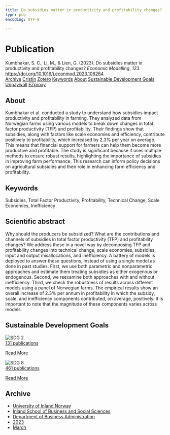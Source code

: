 ```yaml
---
title: Do subsidies matter in productivity and profitability changes?
type: pub
encoding: UTF-8

---
```

<h1>Publication</h1>
<article id="csl-bib-container-7X8YGDFQ" class="csl-bib-container">
  <div class="csl-bib-body"> <div class="csl-entry">Kumbhakar, S. C., Li, M., &#38; Lien, G. (2023). Do subsidies matter in productivity and profitability changes? <i>Economic Modelling</i>, <i>123</i>. <a href="https://doi.org/10.1016/j.econmod.2023.106264">https://doi.org/10.1016/j.econmod.2023.106264</a></div> </div>
  <div class="csl-bib-buttons">
    <a href="#taxonomy-article-7X8YGDFQ" alt="archive" class="csl-bib-button">Archive</a>
    <a href="https://app.cristin.no/results/show.jsf?id=2133203" alt="Cristin" class="csl-bib-button">Cristin</a>
    <a href="http://zotero.org/groups/5881554/items/7X8YGDFQ" alt="Zotero" class="csl-bib-button">Zotero</a>
    <a href="#keywords-article-7X8YGDFQ" alt="keywords" class="csl-bib-button">Keywords</a>
    <a href="#about-article-7X8YGDFQ" alt="about_pub" class="csl-bib-button">About</a>
    <a href="#sdg-article-7X8YGDFQ" alt="sdg" class="csl-bib-button">Sustainable Development Goals</a>
    <a href="https://doi.org/10.1016/j.econmod.2023.106264" alt="Unpaywall" class="csl-bib-button">Unpaywall</a>
    <a href="https://doi.org/10.1016/j.econmod.2023.106264" alt="EZproxy" class="csl-bib-button">EZproxy</a>
  </div>
  <div id="csl-bib-meta-container-7X8YGDFQ"></div>
</article>
<div id="csl-bib-meta-7X8YGDFQ" class="csl-bib-meta">
  <article id="about-article-7X8YGDFQ" class="about_pub-article">
    <h1>About</h1>
    Kumbhakar et al. conducted a study to understand how subsidies impact productivity and profitability in farming. They analyzed data from Norwegian farms using various models to break down changes in total factor productivity (TFP) and profitability. Their findings show that subsidies, along with factors like scale economies and efficiency, contribute positively to profitability, which increased by 2.3% per year on average. This means that financial support for farmers can help them become more productive and profitable. The study is significant because it uses multiple methods to ensure robust results, highlighting the importance of subsidies in improving farm performance. This research can inform policy decisions on agricultural subsidies and their role in enhancing farm efficiency and profitability.
  </article>
  <article id="keywords-article-7X8YGDFQ" class="keywords-article">
    <h1>Keywords</h1>
    Subsidies, Total Factor Productivity, Profitability, Technical Change, Scale Economies, Inefficiency
  </article>
  <article id="abstract-article-7X8YGDFQ" class="abstract-article">
    <h1>Scientific abstract</h1>
    Why should the producers be subsidized? What are the contributions and channels of subsidies in total factor productivity (TFP) and profitability changes? We address these in a novel way by decomposing TFP and profitability changes into technical change, scale economies, subsidies, input and output misallocations, and inefficiency. A battery of models is deployed to answer these questions, instead of using a single model as done in past studies. First, we use both parametric and nonparametric approaches and estimate them treating subsidies as either exogenous or endogenous. Second, we reexamine both approaches with and without inefficiency. Third, we check the robustness of results across different models using a panel of Norwegian farms. The empirical results show an overall increase of 2.3% per annum in profitability in which the subsidy, scale, and inefficiency components contributed, on average, positively. It is important to note that the magnitude of these components varies across models.
  </article>
  <article id="sdg-article-7X8YGDFQ" class="sdg-article">
    <h1>Sustainable Development Goals</h1>
    <div class="sdg-container"><div id="sdg2" class="sdg">
        <img src="{{< params subfolder >}}images/sdg/sdg02_en.png" class="image" alt="SDG 2">
        <div class="sdg-overlay">
          <a href="{{< params subfolder >}}en/archive/?sdg=2#archive" class="sdg-publication-count"><span>131</span> publications</a>
          <p><a href="https://sdgs.un.org/goals/goal2" class="sdg-read-more">Read More</a></p>
        </div>
      </div> <div id="sdg8" class="sdg">
        <img src="{{< params subfolder >}}images/sdg/sdg08_en.png" class="image" alt="SDG 8">
        <div class="sdg-overlay">
          <a href="{{< params subfolder >}}en/archive/?sdg=8#archive" class="sdg-publication-count"><span>461</span> publications</a>
          <p><a href="https://sdgs.un.org/goals/goal8" class="sdg-read-more">Read More</a></p>
        </div>
      </div></div>
  </article>
  <article id="taxonomy-article-7X8YGDFQ" class="taxonomy-article">
    <h1>Archive</h1>
    <ul>
      <li><a href="{{< params subfolder >}}en/archive/?key=3DCRN523">University of Inland Norway</a></li>
      <li><a href="{{< params subfolder >}}en/archive/?key=DU8Q9LN9">Inland School of Business and Social Sciences</a></li>
      <li><a href="{{< params subfolder >}}en/archive/?key=3IQA89I8">Department of Business Administration</a></li>
      <li><a href="{{< params subfolder >}}en/archive/?key=RD9NIUZB">2023</a></li>
      <li><a href="{{< params subfolder >}}en/archive/?key=UD62IL5L">March</a></li>
    </ul>
  </article>
</div>

